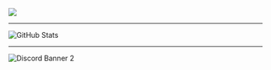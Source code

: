 ![](https://komarev.com/ghpvc/?username=NeonOceAu&style=flat-square)

__________________________________________________________________

![GitHub Stats](https://github-readme-stats.vercel.app/api?username=NeonOceAu&theme=prussian)

__________________________________________________________________

![Discord Banner 2](https://discord.com/api/guilds/1292053354637430917/widget.png?style=banner2)


